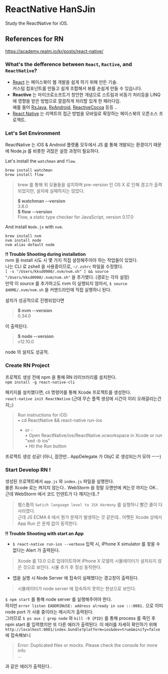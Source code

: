 # ReactNative HanSJin
Study the ReactNative for iOS.

## References for RN
https://academy.realm.io/kr/posts/react-native/


### What's the defference between `React`, `Ractive`, and `ReactNative`?

* [React](https://facebook.github.io/react/) 는 페이스북이 웹 개발을 쉽게 하기 위해 만든 기술. <br>
커스텀 컴포넌트를 만들고 쉽게 조합해서 뷰를 손쉽게 만들 수 있습니다.
* **Reactive** 는 마이크로소프트가 창안한 개념으로 스트림과 비동기 처리등을 LINQ에 영향을 받은 방법으로 깔끔하게 처리할 있게 한 패러다임. <br>
예를 들어 [RxJava](https://github.com/ReactiveX/RxJava), [RxAndroid](https://github.com/ReactiveX/RxAndroid), [ReactiveCocoa](https://github.com/ReactiveCocoa/ReactiveCocoa) 등등 ..
* [React Native](https://facebook.github.io/react-native/) 는 리액트의 접근 방법을 모바일로 확장하는 페이스북의 오픈소스 프로젝트.


### Let's Set Environment

ReactNative 는 iOS & Android 플랫폼 모두에서 JS 를 통해 개발되는 환경이기 때문에 Node.js 를 비롯한 귀찮은 설정 과정이 필요하다.

Let's install the `watchman` and `flow`.
```
brew install watchman
brew install flow
```
> brew 를 통해 위 모듈들을 설치하며 pre-version 인 OS X 로 인해 경고가 출력되었지만, 설치에 실패하지는 않았다.
> 
> **$ watchman --version** <br> 
> 3.8.0 <br>
> **$ flow --version** <br>
> Flow, a static type checker for JavaScript, version 0.17.0

And install `Node.js` with `nvm`.
```
brew install nvm
nvm install node
nvm alias default node
```

**!! Trouble Shooting during installation** <br>
nvm 을 install 시도 시 몇 가지 직접 설정해주어야 하는 작업들이 있었다. <br>
나는 CLI 로 zshell 을 사용중이므로, `~/.zshrc` 파일을 수정했다. <br>
`[ -s "/Users/kksd0900/.nvm/nvm.sh" ] && source "/Users/kksd0900/.nvm/nvm.sh"` 을 추가했다. (경로는 각자 설정) <br>
만약 이 source 를 추가하고도 nvm 이 실행되지 않아서, `$ source $HOME/.nvm/nvm.sh` 을 커맨드라인에 직접 실행하니 된다. <br>

설치가 성공적으로 진행되었다면 <br>
> **$ nvm --version** <br>
> 0.34.0

이 출력된다.

> **$ node --version** <br>
> v12.10.0

node 의 설치도 성공적.


### Create RN Project

프로젝트 생성 전에 npm 을 통해 RN 라이브러리를 설치한다. <br>
`npm install -g react-native-cli` 

패키지를 설치했다면, cli 명령어를 통해 Xcode 프로젝트를 생성한다. <br>
`react-native init ReactNative` (근데 무슨 플젝 생성에 시간이 이리 오래걸리는건지;;)

>  Run instructions for iOS: <br>
>  • cd ReactNative && react-native run-ios <br>
>    - or - <br>
>  • Open ReactNative/ios/ReactNative.xcworkspace in Xcode or run "xed -b ios" <br>
>  • Hit the Run button

프로젝트 생성 성공! (아니, 잠깐만.. AppDelegate 가 ObjC 로 생성되는거 모야 ㅡㅡ)


### Start Develop RN !

생성된 프로젝트에서 `app.js` 와 `index.js` 파일을 실행한다.  <br>
물론 Xcode 로는 켜지지 않는다.. WebStorm 을 정말 오랜만에 켜는것 까지는 OK.. 근데 WebStorm 에서 코드 인덴트가 다 깨지는데..?
> 웹스톱의 `Swtich language level to JSX Harmony` 를 실행하니 빨간 줄이 다 사라졌다. <br> 
> 근데 JS ECMA 6 에서 뭔가 문제가 발생하는 것 같은데.. 어쨋든 Xcode 상에서 App Run 은 문제 없이 동작한다.

**!! Trouble Shooting with start an App** <br>

* `$ react-native run-ios --verbose` 입력 시, iPhone X simulator 를 찾을 수 없다는 Alert 가 출력된다.
> Xcode 를 13.0 으로 업데이트하며 iPhone X 모델의 시뮬레이터가 설치되지 않은 것으로 보인다. 시뮬 추가 후 정상 동작한다. 

* 앱을 실행 시 Node Server 에 접속이 실패했다는 경고창이 출력된다. 
> 시뮬레이터가 node server 에 접속하지 못하는 현상으로 보인다.  <br>

`$ npm start` 를 통해 node server  를 실행해주어야 한다. <br>
 하지만 `error listen EADDRINUSE: address already in use :::8081.` 으로 이미 node port 가 사용 중이라는 메시지가 출력된다. <br>
그러므로 `$ ps aux | grep node`  와 `kill -9 {PID}` 를 통해 process 를 죽인 후 npm start 를 입력했지만 또 다른 에러가 출력된다.
이 에러를 자세히 확인하기 위해 `http://localhost:8081/index.bundle?platform=ios&dev=true&minify=false` 에 접속해보니

> Error: Duplicated files or mocks. Please check the console for more info <br>
> ...

과 같은 에러가 출력된다..

